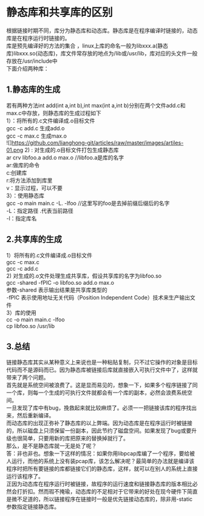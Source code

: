 # 静态库和共享库的区别  
根据链接时期不同，库分为静态库和动态库。静态库是在程序编译时链接的，动态库是在程序运行时链接的。  
库是预先编译好的方法的集合 ，linux上库的命名一般为libxxx.a(静态库)libxxx.so(动态库)，库文件常存放的地点为/lib或/usr/lib，库对应的头文件一般存放在/usr/include中  
下面介绍两种库：  
## 1.静态库的生成  
若有两种方法int add(int a,int b),int max(int a,int b)分别在两个文件add.c和max.c中存放，则静态库的生成过程如下  
1）：将所有的.c文件编译成.o目标文件  
gcc -c add.c      生成add.o  
gcc -c max.c      生成max.o  
![]https://github.com/lianghong-git/articles/raw/master/images/artiles-01.png
2) : 对生成的.o目标文件打包生成静态库  
ar crv libfoo.a add.o max.o          //libfoo.a是库的名字  
ar:做库的命令  
c:创建库  
r:将方法添加到库里  
v：显示过程，可以不要  
3）：使用静态库    
gcc -o main main.c -L. -lfoo       //这里写的foo是去掉前缀后缀后的名字  
-L：指定路径 .代表当前路径  
-l：指定库名  
## 2.共享库的生成  
1）将所有的.c文件编译成.o目标文件  
gcc -c max.c  
gcc -c add.c  
2) 对生成的.o文件处理生成共享库，假设共享库的名字为libfoo.so  
gcc -shared -fPIC -o libfoo.so add.o max.o  
参数-shared 表示输出结果是共享库类型的  
-fPIC 表示使用地址无关代码（Position Independent Code）技术来生产输出文件  
3）库的使用  
cc -o main main.c -lfoo  
cp  libfoo.so  /usr/lib  
## 3.总结  
链接静态库其实从某种意义上来说也是一种粘贴复制，只不过它操作的对象是目标代码而不是源码而已。因为静态库被链接后库就直接嵌入可执行文件中了，这样就带来了两个问题。  
首先就是系统空间被浪费了。这是显而易见的，想象一下，如果多个程序链接了同一个库，则每一个生成的可执行文件就都会有一个库的副本，必然会浪费系统空间。  
一旦发现了库中有bug，挽救起来就比较麻烦了。必须一一把链接该库的程序找出来，然后重新编译。  
而动态库的出现正弥补了静态库的以上弊端。因为动态库是在程序运行时被链接的，所以磁盘上只须保留一份副本，因此节约了磁盘空间。如果发现了bug或要升级也很简单，只要用新的库把原来的替换掉就行了。  
那么，是不是静态库就一无是处了呢？  
答：非也非也。想象一下这样的情况：如果你用libpcap库编了一个程序，要给被人运行，而他的系统上没有装pcap库，该怎么解决呢？最简单的办法就是编译该程序时把所有要链接的库都链接它们的静态库，这样，就可以在别人的系统上直接运行该程序了。  
正因为动态库在程序运行时被链接，故程序的运行速度和链接静态库的版本相比必然会打折扣。然而瑕不掩瑜，动态库的不足相对于它带来的好处在现今硬件下简直是微不足道的，所以链接程序在链接时一般是优先链接动态库的，除非用-static参数指定链接静态库。  
